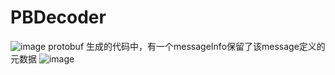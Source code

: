 # PBDecoder
![image](https://github.com/kkkbbb/PBDecoder/assets/18513551/ef1e37ab-933f-4853-8f17-7e0be4312334)
protobuf 生成的代码中，有一个messageInfo保留了该message定义的元数据
![image](https://github.com/kkkbbb/PBDecoder/assets/18513551/15700c37-d4bb-469e-a979-1d111b132256)
